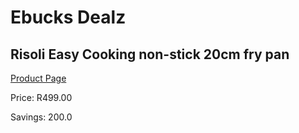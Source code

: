 
# Ebucks Dealz
## Risoli Easy Cooking non-stick 20cm fry pan
[Product Page](https://www.ebucks.com/web/shop/productSelected.do?prodId=1161837968&catId=1157659933)

Price: R499.00

Savings: 200.0


	
